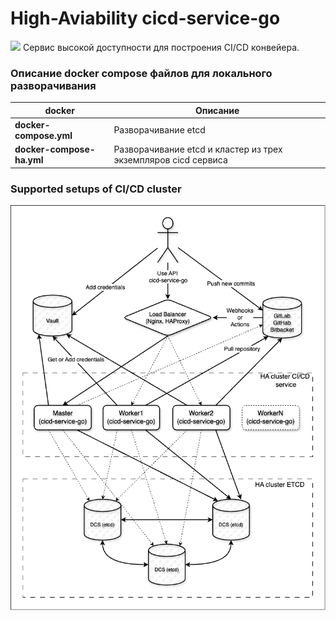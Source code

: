 High-Aviability cicd-service-go
===
[<img src="https://github.com/JulianKap/cicd-service-go/workflows/Go/badge.svg?branch=master">](https://github.com/JulianKap/cicd-service-go/actions?query=workflow%3AGo)
Сервис высокой доступности для построения CI/CD конвейера.


### Описание docker compose файлов для локального разворачивания

| docker                    | Описание                                                       |
|---------------------------|----------------------------------------------------------------|
| **docker-compose.yml**    | Разворачивание etcd                                            |
| **docker-compose-ha.yml** | Разворачивание etcd и кластер из трех экземпляров cicd сервиса |


### Supported setups of CI/CD cluster
![cicd_cluster](doc/ha_architecture.png#gh-light-mode-only)

